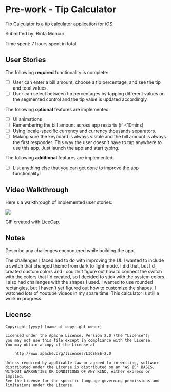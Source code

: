 # Pre-work - Tip Calculator

Tip Calculator is a tip calculator application for iOS.

Submitted by: Binta Moncur

Time spent: 7 hours spent in total

## User Stories

The following **required** functionality is complete:

* [ ] User can enter a bill amount, choose a tip percentage, and see the tip and total values.
* [ ] User can select between tip percentages by tapping different values on the segmented control and the tip value is updated accordingly

The following **optional** features are implemented:

* [ ] UI animations
* [ ] Remembering the bill amount across app restarts (if <10mins)
* [ ] Using locale-specific currency and currency thousands separators.
* [ ] Making sure the keyboard is always visible and the bill amount is always the first responder. This way the user doesn't have to tap anywhere to use this app. Just launch the app and start typing.

The following **additional** features are implemented:

- [ ] List anything else that you can get done to improve the app functionality!

## Video Walkthrough

Here's a walkthrough of implemented user stories:

![](https://i.imgur.com/vh4k6o1.gif)



GIF created with [LiceCap](http://www.cockos.com/licecap/).

## Notes

Describe any challenges encountered while building the app.

The challenges I faced had to do with improving the UI. I wanted to include a switch that changed theme from dark to light mode. I did that, but I'd created custom colors and I couldn't figure out how to connect the switch with the colors that I'd created, so I decided to stick with the system colors. I also had challenges with the shapes I used. I wanted to use rounded rectangles, but I haven't yet figured out how to customize the shapes. I watched lots of Youtube videos in my spare time. This calculator is still a work in progress.

## License

    Copyright [yyyy] [name of copyright owner]

    Licensed under the Apache License, Version 2.0 (the "License");
    you may not use this file except in compliance with the License.
    You may obtain a copy of the License at

        http://www.apache.org/licenses/LICENSE-2.0

    Unless required by applicable law or agreed to in writing, software
    distributed under the License is distributed on an "AS IS" BASIS,
    WITHOUT WARRANTIES OR CONDITIONS OF ANY KIND, either express or implied.
    See the License for the specific language governing permissions and
    limitations under the License.
